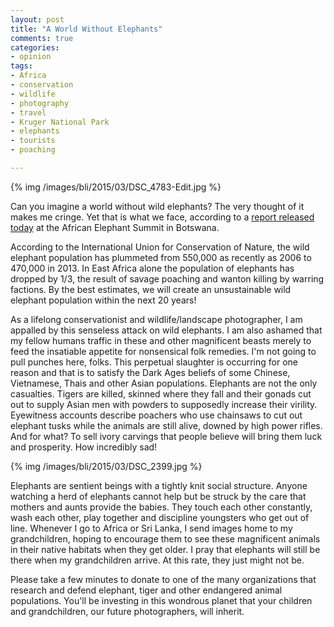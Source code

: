 ```yaml
---
layout: post
title: "A World Without Elephants"
comments: true
categories:
- opinion
tags:
- Africa
- conservation
- wildlife
- photography
- travel
- Kruger National Park
- elephants
- tourists
- poaching

---
```


{% img /images/bli/2015/03/DSC_4783-Edit.jpg %}

Can you imagine a world without wild elephants? The very thought of it makes me cringe. Yet that is what we face, according to a [report released today](https://uk.news.yahoo.com/time-running-wild-african-elephants-experts-125948615.html#hl8cdNq) at the African Elephant Summit in Botswana. 

<!--more-->

According to the International Union for Conservation of Nature, the wild elephant population has plummeted from 550,000 as recently as 2006 to 470,000 in 2013. In East Africa alone the population of elephants has dropped by 1/3, the result of savage poaching and wanton killing by warring factions. By the best estimates, we will create an unsustainable wild elephant population within the next 20 years!

As a lifelong conservationist and wildlife/landscape photographer, I am appalled by this senseless attack on wild elephants. I am also ashamed that my fellow humans traffic in these and other magnificent beasts merely to feed the insatiable appetite for nonsensical folk remedies. I'm not going to pull punches here, folks. This perpetual slaughter is occurring for one reason and that is to satisfy the Dark Ages beliefs of some Chinese, Vietnamese, Thais and other Asian populations. Elephants are not the only casualties. Tigers are killed, skinned where they fall and their gonads cut out to supply Asian men with powders to supposedly increase their virility. Eyewitness accounts describe poachers who use chainsaws to cut out elephant tusks while the animals are still alive, downed by high power rifles. And for what? To sell ivory carvings that people believe will bring them luck and prosperity. How incredibly sad! 

{% img /images/bli/2015/03/DSC_2399.jpg %}

Elephants are sentient beings with a tightly knit social structure. Anyone watching a herd of elephants cannot help but be struck by the care that mothers and aunts provide the babies. They touch each other constantly, wash each other, play together and discipline youngsters who get out of line. Whenever I go to Africa or Sri Lanka, I send images home to my grandchildren, hoping to encourage them to see these magnificent animals in their native habitats when they get older. I pray that elephants will still be there when my grandchildren arrive. At this rate, they just might not be.  

Please take a few minutes to donate to one of the many organizations that research and defend elephant, tiger and other endangered animal populations. You'll be investing in this wondrous planet that your children and grandchildren, our future photographers, will inherit. 



